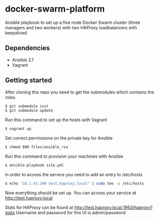 # docker-swarm-platform
Ansible playbook to set up a five node Docker Swarm cluster (three managers and two workers) with two HAProxy loadbalancers with keepalived


## Dependencies
* Ansible 2.1
* Vagrant

## Getting started 
After cloning this repo you need to get the submodules which contains the roles.
```bash
$ git submodule init
$ git submodule update
```
Run this command to set up the hosts with Vagrant
```bash
$ vagrant up
```
Set correct permissions on the private key for Ansible
```bash
$ chmod 600 files/ansible_rsa
```
Run this command to provision your machines with Ansible
```bash
$ ansible-playbook site.yml
```
In order to access the service you need to add an entry to /etc/hosts
```bash
$ echo "10.1.43.200 test.haproxy.local" | sudo tee -a /etc/hosts
```
Now everything should be set up. You can access your service at http://test.haproxy.local

Stats for HAProxy can be found at http://test.haproxy.local:1963/haproxy?stats
Username and password for this UI is admin/password

